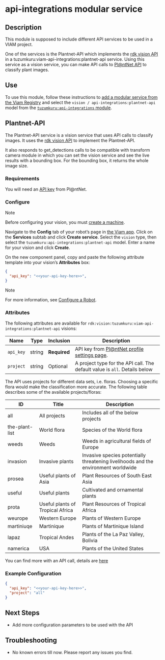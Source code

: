 # api-integrations modular service

## Description

This module is supposed to include different API services to be used in a VIAM project.

One of the services is the Plantnet-API which implements the [rdk vision API](https://github.com/rdk/vision-api) in a tuzumkuru:viam-api-integrations:plantnet-api service. Using this service as a vision service, you can make API calls to [Pl@ntNet API](https://plantnet.org) to classify plant images.

## Use

To use this module, follow these instructions to [add a modular service from the Viam Registry](https://docs.viam.com/registry/configure/#add-a-modular-service-from-the-viam-registry) and select the `vision / api-integrations:plantnet-api` model from the [`tuzumkuru:api-integrations` module](https://app.viam.com/module/tuzumkuru/api-integrations).


## Plantnet-API

The Plantnet-API service is a vision service that uses API calls to classify images. It uses the [rdk vision API](https://github.com/rdk/vision-api) to implement the Plantnet-API. 

It also responds to get_detections calls to be compatible with transform camera module in which you can set the vision service and see the live results with a bounding box. For the bounding box, it returns the whole image size. 

### Requirements

You will need an [API key](https://plantnet.org/account/api/) from Pl@ntNet.


### Configure

> [!NOTE]  
> Before configuring your vision, you must [create a machine](https://docs.viam.com/manage/fleet/machines/#add-a-new-machine).

Navigate to the **Config** tab of your robot’s page in [the Viam app](https://app.viam.com/).
Click on the **Services** subtab and click **Create service**.
Select the `vision` type, then select the `tuzumkuru:api-integrations:plantnet-api` model. 
Enter a name for your vision and click **Create**.

On the new component panel, copy and paste the following attribute template into your vision’s **Attributes** box:

```json
{
  "api_key": "<<your-api-key-here>>",
}
```

> [!NOTE]  
> For more information, see [Configure a Robot](https://docs.viam.com/manage/configuration/).

### Attributes

The following attributes are available for `rdk:vision:tuzumkuru:viam-api-integrations:plantnet-api` visions:

| Name | Type | Inclusion | Description |
| ---- | ---- | --------- | ----------- |
| `api_key` | string | **Required** |  API key from [Pl@ntNet profile settings page](https://my.plantnet.org/account/settings). |
| `project` | string | Optional |  A project type for the API call. The default value is `all`. Details below |

The API uses projects for different data sets, i.e. floras. Choosing a specific flora would make the classification more accurate. The following table describes some of the available projects/floras:

| ID          | Title                                     | Description                                                                       |
|-------------|-------------------------------------------|-----------------------------------------------------------------------------------|
| all         | All projects                              | Includes all of the below projects                                                 |
| the-plant-list | World flora                           | Species of the World flora                                                        |
| weeds       | Weeds                                     | Weeds in agricultural fields of Europe                                            |
| invasion    | Invasive plants                           | Invasive species potentially threatening livelihoods and the environment worldwide |
| prosea      | Useful plants of Asia                    | Plant Resources of South East Asia                                                |
| useful      | Useful plants                             | Cultivated and ornamental plants                                                  |
| prota       | Useful plants of Tropical Africa          | Plant Resources of Tropical Africa                                                |
| weurope     | Western Europe                            | Plants of Western Europe                                                          |
| martiniuqe  | Martinique                                | Plants of Martinique Island                                                       |
| lapaz       | Tropical Andes                            | Plants of the La Paz Valley, Bolivia                                               |
| namerica    | USA                                       | Plants of the United States                                                        |

You can find more with an API call, details are [here](https://my-api.plantnet.org/#/my-api/getV2Projects)

### Example Configuration

```json
{
  "api_key": "<<your-api-key-here>>",
  "project": "all" 
}
```

## Next Steps

- Add more configuration parameters to be used with the API

## Troubleshooting

- No known errors till now. Please report any issues you find. 
